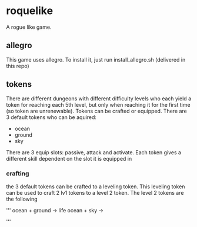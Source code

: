 # roquelike

A rogue like game.

## allegro

This game uses allegro. To install it, just run install_allegro.sh (delivered in this repo)

## tokens

There are different dungeons with different difficulty levels who each yield a token for reaching each 5th level, but only when reaching it for the first time (so token are unrenewable). Tokens can be crafted or equipped. There are 3 default tokens who can be aquired:

* ocean
* ground
* sky

There are 3 equip slots: passive, attack and activate. Each token gives a different skill dependent on the slot it is equipped in

### crafting

the 3 default tokens can be crafted to a leveling token. This leveling token can be used to craft 2 lv1 tokens to a level 2 token.
The level 2 tokens are the following

'''
ocean + ground -> life
ocean +  sky   ->

'''
